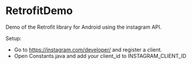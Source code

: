 # RetrofitDemo
Demo of the Retrofit library for Android using the instagram API.

Setup:
- Go to https://instagram.com/developer/ and register a client.
- Open Constants.java and add your client_id to INSTAGRAM_CLIENT_ID


